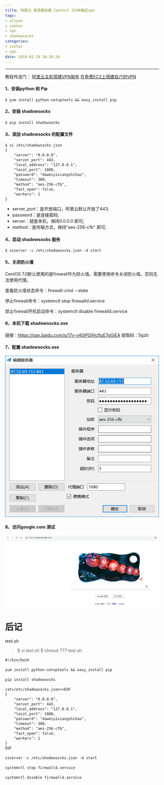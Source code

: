 ```yaml
---
title: 阿里云 香港服务器 Centos7 3分钟搞定vpn
tags:
- aliyun
- centos
- vpn
- shadowsocks
categories:
- centos
- vpn
date: 2019-02-19 16:26:24
---
```


<hr>


教程传送门：
[阿里云主机搭建VPN服务](https://blog.csdn.net/ztx114/article/details/80423705)
[在免费EC2上搭建自己的VPN](https://my.oschina.net/imcf/blog/659230)

<!--more--> 

#### 1、安装python 和 Pip
```
$ yum install python-setuptools && easy_install pip
```

#### 2、安装 shadowsocks
```
$ pip install shadowsocks
```

#### 3、添加 shadowsocks 的配置文件
```
$ vi /etc/shadowsocks.json
{
    "server": "0.0.0.0",
    "server_port": 443,
    "local_address": "127.0.0.1",
    "local_port": 1080,
    "password": "daweiyixiangshihao",
    "timeout": 300,
    "method": "aes-256-cfb",
    "fast_open": false,
    "workers": 1
}
```

- server_port：是开放端口，阿里云默认开放了443;
- password：是连接密码;
- server：就是本机，保持0.0.0.0 即可;
- method：是传输方式，保持"aes-256-cfb" 即可;

#### 4、启动 shadowsocks 服务
```
$ ssserver -c /etc/shadowsocks.json -d start
```

#### 5、关闭防火墙
CentOS 7.0默认使用的是firewall作为防火墙。需要使用命令关闭防火墙，否则无法使用代理。

查看防火墙状态命令：firewall-cmd --state

停止firewall命令：systemctl stop firewalld.service

禁止firewall开机启动命令：systemctl disable firewalld.service

#### 6、本机下载  shadowsocks.exe 
链接：https://pan.baidu.com/s/17y-v40jPGIHcftuE7gGiEA 
提取码：5gzb 

#### 7、配置 shadowsocks.exe 
![](aliyun/1.png)

#### 8、访问google.com 测试
![](aliyun/2.png)

# 后记

test.sh
> $ vi test.sh
> $ chmod 777 test.sh

```
#!/bin/bash

yum install python-setuptools && easy_install pip

pip install shadowsocks

cat>/etc/shadowsocks.json<<EOF
{
    "server": "0.0.0.0",
    "server_port": 443,
    "local_address": "127.0.0.1",
    "local_port": 1080,
    "password": "daweiyixiangshihao",
    "timeout": 300,
    "method": "aes-256-cfb",
    "fast_open": false,
    "workers": 1
}
EOF

ssserver -c /etc/shadowsocks.json -d start

systemctl stop firewalld.service

systemctl disable firewalld.service
```

